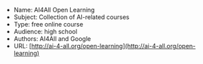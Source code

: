 * Name: AI4All Open Learning
* Subject: Collection of AI-related courses
* Type: free online course
* Audience: high school
* Authors: AI4All and Google
* URL: [http://ai-4-all.org/open-learning](http://ai-4-all.org/open-learning)